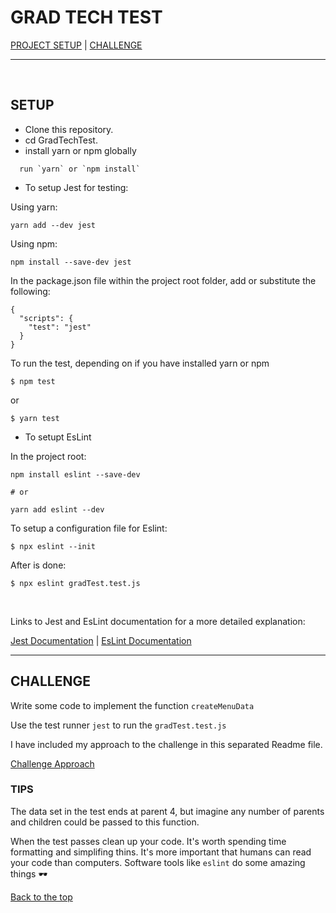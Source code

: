 
# **GRAD TECH TEST**

[PROJECT SETUP](#setup)
| [CHALLENGE](#challenge)
- - -
<br>

## SETUP
  - Clone this repository.
  - cd GradTechTest.
  - install yarn or npm globally 

``` 
  run `yarn` or `npm install`

```
 - To setup Jest for testing: 

 Using yarn:
 
 ```
 yarn add --dev jest

 ````

Using npm:

```
npm install --save-dev jest 

```

In the package.json file within the project root folder, add or substitute the following:

```
{
  "scripts": {
    "test": "jest"
  }
} 
```
To run the test, depending on if you have installed yarn or npm

```
$ npm test

```
or 

```
$ yarn test 

``` 

- To setupt EsLint 

In the project root: 

```
npm install eslint --save-dev

# or

yarn add eslint --dev 

```

To setup a configuration file for Eslint:

```
$ npx eslint --init 

```

After is done: 

```
$ npx eslint gradTest.test.js 

```
<br>

Links to Jest and EsLint documentation for a more detailed explanation:

[Jest Documentation](https://jestjs.io/docs/en/getting-started)
| [EsLint Documentation](https://eslint.org/docs/user-guide/getting-started)
- - -

## CHALLENGE

Write some code to implement the function `createMenuData`

Use the test runner `jest` to run the `gradTest.test.js` 

I have included my approach to the challenge in this separated Readme file.

 [Challenge Approach](https://github.com/rafahg/GradTechTest/blob/master/APPROACH.md)

### TIPS

The data set in the test ends at parent 4, but imagine any number of parents and children could be passed to this function.

When the test passes clean up your code.
It's worth spending time formatting and simplifing thins.
It's more important that humans can read your code than computers.
Software tools like `eslint` do some amazing things 🕶

[Back to the top](#grad-tech-test)
